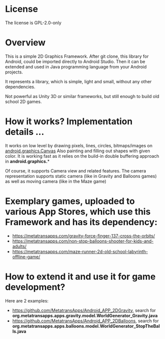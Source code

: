 # License

The license is GPL-2.0-only

# Overview

This is a simple 2D Graphics Framework.
After git clone, this library for Android, could be imported directly to Android Studio. Then it can be extended and used in Java programming language from your Android projects.

It represents a library, which is simple, light and small, without any other dependencies.

Not powerful as Unity 3D or similar frameworks, but still enough to build old school 2D games.

# How it works? Implementation details ...

It works on low level by drawing pixels, lines, circles, bitmaps/images on [android.graphics.Canvas](https://developer.android.com/reference/android/graphics/Canvas)
Also painting and filling out shapes with given color.
It is working fast as it relies on the build-in double buffering approach in **android.graphics.***

Of course, it supports Camera view and related features. The camera representation supports static camera (like in Gravity and Balloons games) as well as moving camera (like in the Maze game)

# Exemplary games, uploaded to various App Stores, which use this Framework and has its dependency:
  - https://metatransapps.com/gravity-force-finger-137-cross-the-orbits/
  - https://metatransapps.com/non-stop-balloons-shooter-for-kids-and-adults/
  - https://metatransapps.com/maze-runner-2d-old-school-labyrinth-offline-game/
  
# How to extend it and use it for game development?
Here are 2 examples:
  - https://github.com/MetatransApps/Android_APP_2DGravity, search for **org.metatransapps.apps.gravity.model.WorldGenerator_Gravity.java**
  - https://github.com/MetatransApps/Android_APP_2DBalloons, search for **org.metatransapps.apps.balloons.model.WorldGenerator_StopTheBalls.java**
